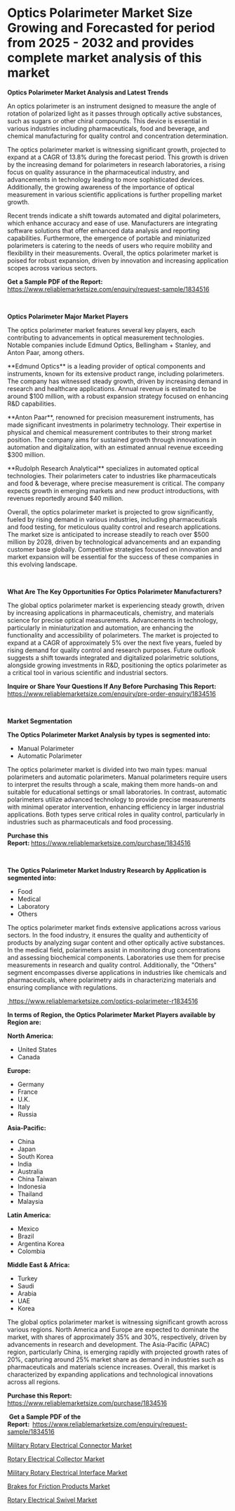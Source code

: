 <p><h1>Optics Polarimeter Market Size Growing and Forecasted for period from 2025 - 2032 and provides complete market analysis of this market</h1></p><p><strong>Optics Polarimeter Market Analysis and Latest Trends</strong></p>
<p><p>An optics polarimeter is an instrument designed to measure the angle of rotation of polarized light as it passes through optically active substances, such as sugars or other chiral compounds. This device is essential in various industries including pharmaceuticals, food and beverage, and chemical manufacturing for quality control and concentration determination.</p><p>The optics polarimeter market is witnessing significant growth, projected to expand at a CAGR of 13.8% during the forecast period. This growth is driven by the increasing demand for polarimeters in research laboratories, a rising focus on quality assurance in the pharmaceutical industry, and advancements in technology leading to more sophisticated devices. Additionally, the growing awareness of the importance of optical measurement in various scientific applications is further propelling market growth.</p><p>Recent trends indicate a shift towards automated and digital polarimeters, which enhance accuracy and ease of use. Manufacturers are integrating software solutions that offer enhanced data analysis and reporting capabilities. Furthermore, the emergence of portable and miniaturized polarimeters is catering to the needs of users who require mobility and flexibility in their measurements. Overall, the optics polarimeter market is poised for robust expansion, driven by innovation and increasing application scopes across various sectors.</p></p>
<p><strong>Get a Sample PDF of the Report:&nbsp;</strong> <a href="https://www.reliablemarketsize.com/enquiry/request-sample/1834516?utm_campaign=2095&utm_medium=2&utm_source=Github&utm_content=ia&utm_term=12042025&utm_id=optics-polarimeter">https://www.reliablemarketsize.com/enquiry/request-sample/1834516</a></p>
<p>&nbsp;</p>
<p><strong>Optics Polarimeter Major Market Players</strong></p>
<p><p>The optics polarimeter market features several key players, each contributing to advancements in optical measurement technologies. Notable companies include Edmund Optics, Bellingham + Stanley, and Anton Paar, among others.</p><p>**Edmund Optics** is a leading provider of optical components and instruments, known for its extensive product range, including polarimeters. The company has witnessed steady growth, driven by increasing demand in research and healthcare applications. Annual revenue is estimated to be around $100 million, with a robust expansion strategy focused on enhancing R&D capabilities.</p><p>**Anton Paar**, renowned for precision measurement instruments, has made significant investments in polarimetry technology. Their expertise in physical and chemical measurement contributes to their strong market position. The company aims for sustained growth through innovations in automation and digitalization, with an estimated annual revenue exceeding $300 million.</p><p>**Rudolph Research Analytical** specializes in automated optical technologies. Their polarimeters cater to industries like pharmaceuticals and food & beverage, where precise measurement is critical. The company expects growth in emerging markets and new product introductions, with revenues reportedly around $40 million.</p><p>Overall, the optics polarimeter market is projected to grow significantly, fueled by rising demand in various industries, including pharmaceuticals and food testing, for meticulous quality control and research applications. The market size is anticipated to increase steadily to reach over $500 million by 2028, driven by technological advancements and an expanding customer base globally. Competitive strategies focused on innovation and market expansion will be essential for the success of these companies in this evolving landscape.</p></p>
<p>&nbsp;</p>
<p><strong>What Are The Key Opportunities For Optics Polarimeter Manufacturers?</strong></p>
<p><p>The global optics polarimeter market is experiencing steady growth, driven by increasing applications in pharmaceuticals, chemistry, and materials science for precise optical measurements. Advancements in technology, particularly in miniaturization and automation, are enhancing the functionality and accessibility of polarimeters. The market is projected to expand at a CAGR of approximately 5% over the next five years, fueled by rising demand for quality control and research purposes. Future outlook suggests a shift towards integrated and digitalized polarimetric solutions, alongside growing investments in R&D, positioning the optics polarimeter as a critical tool in various scientific and industrial sectors.</p></p>
<p><strong>Inquire or Share Your Questions If Any Before Purchasing This Report:</strong> <a href="https://www.reliablemarketsize.com/enquiry/pre-order-enquiry/1834516?utm_campaign=2095&utm_medium=2&utm_source=Github&utm_content=ia&utm_term=12042025&utm_id=optics-polarimeter">https://www.reliablemarketsize.com/enquiry/pre-order-enquiry/1834516</a></p>
<p>&nbsp;</p>
<p><strong>Market Segmentation</strong></p>
<p><strong>The Optics Polarimeter Market Analysis by types is segmented into:</strong></p>
<p><ul><li>Manual Polarimeter</li><li>Automatic Polarimeter</li></ul></p>
<p><p>The optics polarimeter market is divided into two main types: manual polarimeters and automatic polarimeters. Manual polarimeters require users to interpret the results through a scale, making them more hands-on and suitable for educational settings or small laboratories. In contrast, automatic polarimeters utilize advanced technology to provide precise measurements with minimal operator intervention, enhancing efficiency in larger industrial applications. Both types serve critical roles in quality control, particularly in industries such as pharmaceuticals and food processing.</p></p>
<p><strong>Purchase this Report:&nbsp;</strong><a href="https://www.reliablemarketsize.com/purchase/1834516?utm_campaign=2095&utm_medium=2&utm_source=Github&utm_content=ia&utm_term=12042025&utm_id=optics-polarimeter">https://www.reliablemarketsize.com/purchase/1834516</a></p>
<p>&nbsp;</p>
<p><strong>The Optics Polarimeter Market Industry Research by Application is segmented into:</strong></p>
<p><ul><li>Food</li><li>Medical</li><li>Laboratory</li><li>Others</li></ul></p>
<p><p>The optics polarimeter market finds extensive applications across various sectors. In the food industry, it ensures the quality and authenticity of products by analyzing sugar content and other optically active substances. In the medical field, polarimeters assist in monitoring drug concentrations and assessing biochemical components. Laboratories use them for precise measurements in research and quality control. Additionally, the "Others" segment encompasses diverse applications in industries like chemicals and pharmaceuticals, where polarimetry aids in characterizing materials and ensuring compliance with regulations.</p></p>
<p><a href="https://www.reliablemarketsize.com/optics-polarimeter-r1834516?utm_campaign=2095&utm_medium=2&utm_source=Github&utm_content=ia&utm_term=12042025&utm_id=optics-polarimeter">&nbsp;https://www.reliablemarketsize.com/optics-polarimeter-r1834516</a></p>
<p><strong>In terms of Region, the Optics Polarimeter Market Players available by Region are:</strong></p>
<p>
    <p> <strong> North America: </strong>
        <ul>
            <li>United States</li>
            <li>Canada</li>
        </ul>
        </p> 
    <p> <strong> Europe: </strong>
        <ul>
            <li>Germany</li>
            <li>France</li>
            <li>U.K.</li>
            <li>Italy</li>
            <li>Russia</li>
        </ul>
        </p> 
    <p> <strong> Asia-Pacific: </strong>
        <ul>
            <li>China</li>
            <li>Japan</li>
            <li>South Korea</li>
            <li>India</li>
            <li>Australia</li>
            <li>China Taiwan</li>
            <li>Indonesia</li>
            <li>Thailand</li>
            <li>Malaysia</li>
        </ul>
        </p> 
    <p> <strong> Latin America: </strong>
        <ul>
            <li>Mexico</li>
            <li>Brazil</li>
            <li>Argentina Korea</li>
            <li>Colombia</li>
        </ul>
        </p> 
    <p> <strong> Middle East & Africa: </strong>
        <ul>
            <li>Turkey</li>
            <li>Saudi</li>
            <li>Arabia</li>
            <li>UAE</li>
            <li>Korea</li>
        </ul>
    </p>
    </p>
<p><p>The global optics polarimeter market is witnessing significant growth across various regions. North America and Europe are expected to dominate the market, with shares of approximately 35% and 30%, respectively, driven by advancements in research and development. The Asia-Pacific (APAC) region, particularly China, is emerging rapidly with projected growth rates of 20%, capturing around 25% market share as demand in industries such as pharmaceuticals and materials science increases. Overall, this market is characterized by expanding applications and technological innovations across all regions.</p></p>
<p><strong>Purchase this Report: </strong><a href="https://www.reliablemarketsize.com/purchase/1834516?utm_campaign=2095&utm_medium=2&utm_source=Github&utm_content=ia&utm_term=12042025&utm_id=optics-polarimeter">https://www.reliablemarketsize.com/purchase/1834516</a></p>
<p>&nbsp;<strong>Get a Sample PDF of the Report:&nbsp;&nbsp;</strong><a href="https://www.reliablemarketsize.com/enquiry/request-sample/1834516?utm_campaign=2095&utm_medium=2&utm_source=Github&utm_content=ia&utm_term=12042025&utm_id=optics-polarimeter">https://www.reliablemarketsize.com/enquiry/request-sample/1834516</a></p>
<p><strong></strong></p>
<p><p><a href="https://github.com/syiqvanyo/Market-Research-Report-List-1/blob/main/military-rotary-electrical-connector-market.md?utm_campaign=2095&utm_medium=2&utm_source=Github&utm_content=ia&utm_term=12042025&utm_id=optics-polarimeter">Military Rotary Electrical Connector Market</a></p><p><a href="https://github.com/kryshaprilbb/Market-Research-Report-List-1/blob/main/rotary-electrical-collector-market.md?utm_campaign=2095&utm_medium=2&utm_source=Github&utm_content=ia&utm_term=12042025&utm_id=optics-polarimeter">Rotary Electrical Collector Market</a></p><p><a href="https://github.com/yepezkommakp/Market-Research-Report-List-1/blob/main/military-rotary-electrical-interface-market.md?utm_campaign=2095&utm_medium=2&utm_source=Github&utm_content=ia&utm_term=12042025&utm_id=optics-polarimeter">Military Rotary Electrical Interface Market</a></p><p><a href="https://github.com/sderolza/Market-Research-Report-List-1/blob/main/brakes-for-friction-products-market.md?utm_campaign=2095&utm_medium=2&utm_source=Github&utm_content=ia&utm_term=12042025&utm_id=optics-polarimeter">Brakes for Friction Products Market</a></p><p><a href="https://github.com/kolffmaris58/Market-Research-Report-List-1/blob/main/rotary-electrical-swivel-market.md?utm_campaign=2095&utm_medium=2&utm_source=Github&utm_content=ia&utm_term=12042025&utm_id=optics-polarimeter">Rotary Electrical Swivel Market</a></p></p>